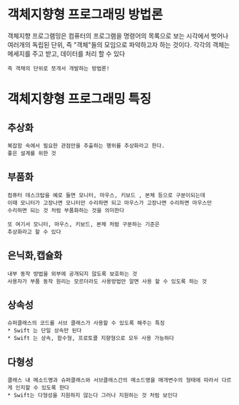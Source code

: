 # 객체지향형 프로그래밍 방법론

객체지향 프로그램밍은 컴퓨터의 프로그램을 명령어의 목록으로 보는 시각에서 벗어나 여러개의 독립된 단위, 즉 "객체"들의 모임으로 파악하고자 하는 것이다. 각각의 객체는 메세지를 주고 받고, 데이터를 처리 할 수 있다

~~~
즉 객채의 단위로 쪼개서 개발하는 방법론!
~~~

# 객체지향형 프로그래밍 특징

## 추상화

~~~
복잡함 속에서 필요한 관점만을 추출하는 행위를 추상화라고 한다.
좋은 설계를 위한 것
~~~

## 부품화

~~~
컴퓨터 데스크탑을 예로 들면 모니터, 마우스, 키보드 , 본체 등으로 구분이되는데 
이때 모니터가 고장나면 모니터만 수리하면 되고 마우스가 고장나면 수리하면 마우스만 
수리하면 되는 것 처럼 부품화하는 것을 의미한다

또 여기서 모니터, 마우스, 키보드, 본체 처럼 구분하는 기준은
추상화라고 할 수 있다
~~~

## 은닉화,캡슐화

~~~
내부 동작 방법을 외부에 공개되지 않도록 보호하는 것
사용자가 부품 동작 원리는 모르더라도 사용방법만 알면 사용 할 수 있도록 하는 것
~~~

## 상속성
~~~
슈퍼클래스의 코드를 서브 클래스가 사용할 수 있도록 해주는 특징
* Swift 는 단일 상속만 된다
* Swift 는 상속, 함수형, 프로토콜 지향형으로 모두 사용 가능하다
~~~
## 다형성

~~~
클래스 내 메소드명과 슈퍼클래스와 서브클래스간의 메소드명을 매개변수의 형태에 따라서 다르게 인지할 수 있도록 한다
* Swift는 다형성을 지원하지 않는다 그러나 지원하는 것 처럼 보인다
~~~